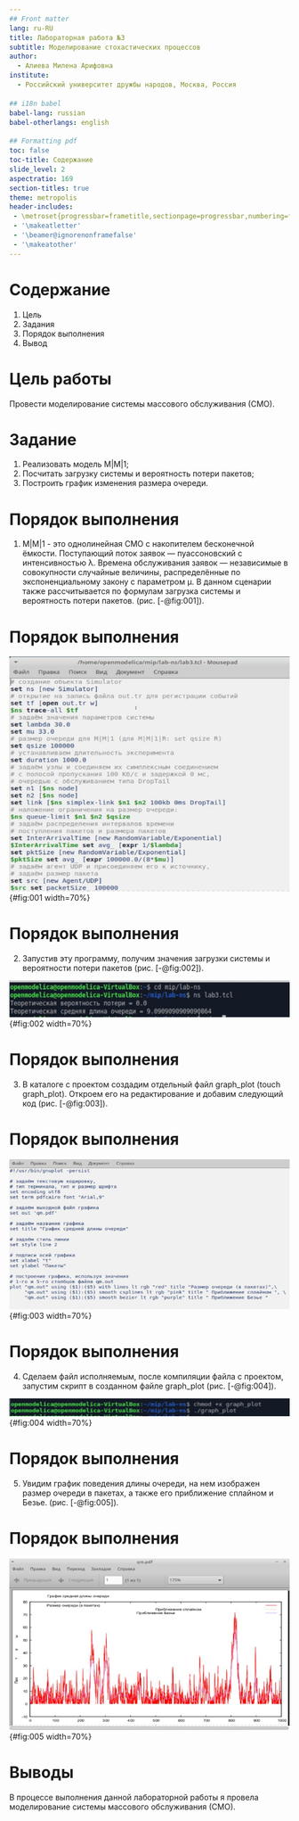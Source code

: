```yaml
---
## Front matter
lang: ru-RU
title: Лабораторная работа №3
subtitle: Моделирование стохастических процессов
author:
  - Алиева Милена Арифовна
institute:
  - Российский университет дружбы народов, Москва, Россия

## i18n babel
babel-lang: russian
babel-otherlangs: english

## Formatting pdf
toc: false
toc-title: Содержание
slide_level: 2
aspectratio: 169
section-titles: true
theme: metropolis
header-includes:
 - \metroset{progressbar=frametitle,sectionpage=progressbar,numbering=fraction}
 - '\makeatletter'
 - '\beamer@ignorenonframefalse'
 - '\makeatother'
---
```


# Содержание 

1. Цель
2. Задания
3. Порядок выполнения
4. Вывод

# Цель работы

Провести моделирование системы массового обслуживания (СМО).

# Задание

1. Реализовать модель M|M|1;
2. Посчитать загрузку системы и вероятность потери пакетов;
3. Построить график изменения размера очереди.

# Порядок выполнения

1.  M|M|1 - это однолинейная СМО с накопителем бесконечной ёмкости. Поступающий поток заявок — пуассоновский с интенсивностью λ. Времена обслуживания заявок — независимые в совокупности случайные величины, распределённые по экспоненциальному закону с параметром μ. В данном сценарии также рассчитывается по формулам загрузка системы и вероятность потери пакетов. (рис. [-@fig:001]).

# Порядок выполнения

![Реализация системы](image/1.jpg){#fig:001 width=70%}

# Порядок выполнения

2. Запустив эту программу, получим значения загрузки системы и вероятности потери пакетов (рис. [-@fig:002]).

![Запуск программы](image/2.jpg){#fig:002 width=70%}

# Порядок выполнения

3. В каталоге с проектом создадим отдельный файл graph_plot (touch graph_plot). Откроем его на редактирование и добавим следующий код (рис. [-@fig:003]).

# Порядок выполнения

![Добавленный код](image/3.jpg){#fig:003 width=70%}

# Порядок выполнения

4. Сделаем файл исполняемым, после компиляции файла с проектом, запустим скрипт в созданном файле graph_plot (рис. [-@fig:004]).

![Работа с файлом graph_plot](image/4.jpg){#fig:004 width=70%}

# Порядок выполнения 

5. Увидим график поведения длины очереди, на нем изображен размер очереди в пакетах, а также его приближение сплайном и Безье. (рис. [-@fig:005]).

# Порядок выполнения

![График поведения длины очереди](image/5.jpg){#fig:005 width=70%}

# Выводы

В процессе выполнения данной лабораторной работы я провела моделирование системы массового обслуживания (СМО).

